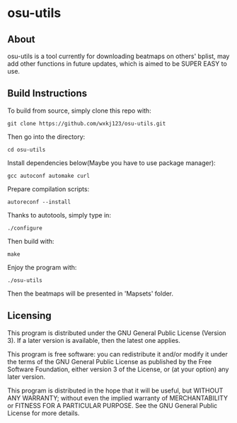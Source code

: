 # osu-utils

## About

osu-utils is a tool currently for downloading beatmaps on others' bplist, may add other functions in future updates, which is aimed to be SUPER EASY to use.

## Build Instructions

To build from source, simply clone this repo with:

```
git clone https://github.com/wxkj123/osu-utils.git
```

Then go into the directory: 

```
cd osu-utils
```

Install dependencies below(Maybe you have to use package manager):

```
gcc autoconf automake curl
```

Prepare compilation scripts:

```
autoreconf --install
```


Thanks to autotools, simply type in: 

```
./configure
```

Then build with:

```
make
```

Enjoy the program with: 

```
./osu-utils
```

Then the beatmaps will be presented in 'Mapsets' folder.

## Licensing

This program is distributed under the GNU General Public License (Version 3). If a later version is available, then the latest one applies.

This program is free software: you can redistribute it and/or modify it under the terms of the GNU General Public License as published by the Free Software Foundation, either version 3 of the License, or (at your option) any later version.

This program is distributed in the hope that it will be useful, but WITHOUT ANY WARRANTY; without even the implied warranty of MERCHANTABILITY or FITNESS FOR A PARTICULAR PURPOSE. See the GNU General Public License for more details.
